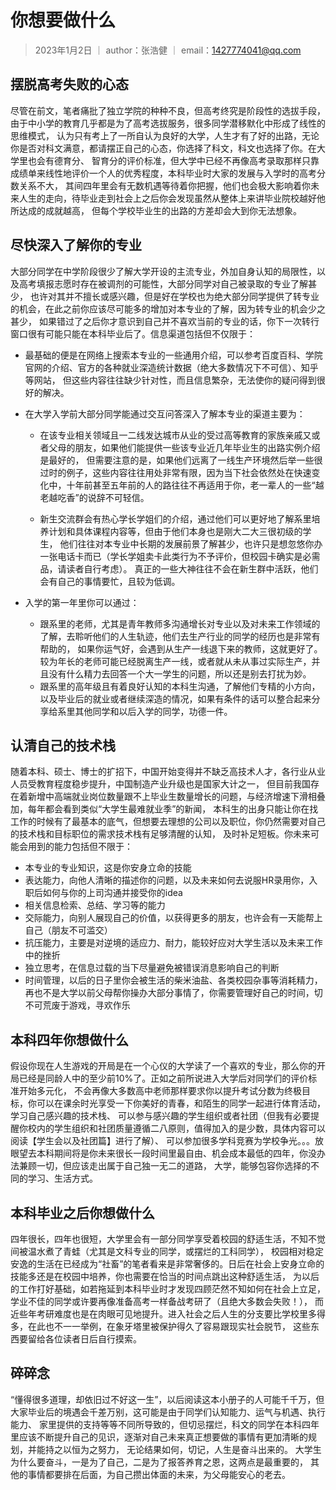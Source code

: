 # 你想要做什么
> 2023年1月2日 ｜ author：张浩健 ｜ email：1427774041@qq.com
## 摆脱高考失败的心态

尽管在前文，笔者痛批了独立学院的种种不良，但高考终究是阶段性的选拔手段，由于中小学的教育几乎都是为了高考选拔服务，很多同学潜移默化中形成了线性的思维模式，
认为只有考上了一所自认为良好的大学，人生才有了好的出路，无论你是否对科文满意，都请摆正自己的心态，你选择了科文，科文也选择了你。在大学里也会有德育分、
智育分的评价标准，但大学中已经不再像高考录取那样只靠成绩单来线性地评价一个人的优秀程度，本科毕业时大家的发展与入学时的高考分数关系不大，
其间四年里会有无数机遇等待着你把握，他们也会极大影响着你未来人生的走向，待毕业走到社会上之后你会发现虽然从整体上来讲毕业院校越好他所达成的成就越高，
但每个学校毕业生的出路的方差却会大到你无法想象。

## 尽快深入了解你的专业

大部分同学在中学阶段很少了解大学开设的主流专业，外加自身认知的局限性，以及高考填报志愿时存在被调剂的可能性，大部分同学对自己被录取的专业了解甚少，
也许对其并不擅长或感兴趣，但是好在学校也为绝大部分同学提供了转专业的机会，在此之前你应该尽可能多的增加对本专业的了解，因为转专业的机会少之甚少，
如果错过了之后你才意识到自己并不喜欢当前的专业的话，你下一次转行窗口很有可能只能在本科毕业后了。信息渠道包括但不仅限于：

- 最基础的便是在网络上搜索本专业的一些通用介绍，可以参考百度百科、学院官网的介绍、官方的各种就业深造统计数据（绝大多数情况下不可信）、知乎等网站，
  但这些内容往往缺少针对性，而且信息繁杂，无法使你的疑问得到很好的解决。
- 在大学入学前大部分同学能通过交互问答深入了解本专业的渠道主要为：

    - 在该专业相关领域且一二线发达城市从业的受过高等教育的家族亲戚又或者父母的朋友，如果他们能提供一些该专业近几年毕业生的出路实例介绍是最好的，
      但需要注意的是，如果他们远离了一线生产环境然后举一些很过时的例子，这些内容往往用处非常有限，因为当下社会依然处在快速变化中，十年前甚至五年前的人的路往往不再适用于你，老一辈人的一些“越老越吃香”的说辞不可轻信。

    - 新生交流群会有热心学长学姐们的介绍，通过他们可以更好地了解系里培养计划和具体课程内容等，但由于他们本身也是刚大二大三很初级的学生，
      他们往往对本专业中长期的发展前景了解甚少，也许只是想忽悠你办一张电话卡而已（学长学姐卖卡此类行为不予评价，但校园卡确实是必需品，请读者自行考虑）。
      真正的一些大神往往不会在新生群中活跃，他们会有自己的事情要忙，且较为低调。
  
- 入学的第一年里你可以通过：
    - 跟系里的老师，尤其是青年教师多沟通增长对专业以及对未来工作领域的了解，去聆听他们的人生轨迹，他们去生产行业的同学的经历也是非常有帮助的，
      如果你运气好，会遇到从生产一线退下来的教师，这就更好了。较为年长的老师可能已经脱离生产一线，或者就从未从事过实际生产，并且没有什么精力去回答一个大一学生的问题，所以还是别去打扰为妙。
    - 跟系里的高年级且有着良好认知的本科生沟通，了解他们专精的小方向，以及毕业后的就业或者继续深造的情况，如果有条件的话可以整合起来分享给系里其他同学和以后入学的同学，功德一件。

## 认清自己的技术栈

随着本科、硕士、博士的扩招下，中国开始变得并不缺乏高技术人才，各行业从业人员受教育程度稳步提升，中国制造产业升级也是国家大计之一，
但目前我国存在着新增中高端就业岗位数量跟不上毕业生数量增长的问题，与经济增速下滑相叠加，每年都会看到类似“大学生最难就业季”的新闻，
本科生的出身只能让你在找工作的时候有了最基本的底气，但想要去理想的公司以及职位，你仍然需要对自己的技术栈和目标职位的需求技术栈有足够清醒的认知，
及时补足短板。你未来可能会用到的能力包括但不限于：

- 本专业的专业知识，这是你安身立命的技能
- 表达能力，向他人清晰的描述你的问题，以及未来如何去说服HR录用你，入职后如何与你的上司沟通并接受你的idea
- 相关信息检索、总结、学习等的能力
- 交际能力，向别人展现自己的价值，以获得更多的朋友，也许会有一天能帮上自己（朋友不可滥交）
- 抗压能力，主要是对逆境的适应力、耐力，能较好应对大学生活以及未来工作中的挫折
- 独立思考，在信息过载的当下尽量避免被错误消息影响自己的判断
- 时间管理，以后的日子里你会被生活的柴米油盐、各类校园杂事等消耗精力，再也不是大学以前父母帮你操办大部分事情了，你需要管理好自己的时间，切不可荒废于游戏，寻欢作乐

## 本科四年你想做什么

假设你现在人生游戏的开局是在一个心仪的大学读了一个喜欢的专业，那么你的开局已经是同龄人中的至少前10%了。正如之前所说进入大学后对同学们的评价标准开始多元化，
不会再像大多数高中老师那样要求你以提升考试分数为终极目标，你可以在课余时光享受一下你美好的青春，和陌生的同学一起进行体育活动，学习自己感兴趣的技术栈、
可以参与感兴趣的学生组织或者社团（但我有必要提醒你校内的学生组织和社团质量遵循二八原则，值得加入的是少数，具体内容可以阅读【学生会以及社团篇】进行了解）、
可以参加很多学科竞赛为学校争光。。。放眼望去本科期间将是你未来很长一段时间里最自由、机会成本最低的四年，你没办法兼顾一切，但应该走出属于自己独一无二的道路，
大学，能够包容你选择的不同的学习、生活方式。

## 本科毕业之后你想做什么

四年很长，四年也很短，大学里会有一部分同学享受着校园的舒适生活，不知不觉间被温水煮了青蛙（尤其是文科专业的同学，或摆烂的工科同学），
校园相对稳定安逸的生活在已经成为“社畜”的笔者看来是非常奢侈的。日后在社会上安身立命的技能多还是在校园中培养，你也需要在恰当的时间点跳出这种舒适生活，
为以后的工作打好基础，如若拖延到本科毕业时才发现四顾茫然不知如何在社会上立足，学业不佳的同学或许要再像准备高考一样备战考研了（且绝大多数会失败！），
而近些年考研难度也是在肉眼可见地提升。进入社会之后人生的分支要比学校里多得多，在此也不一一举例，在象牙塔里被保护得久了容易跟现实社会脱节，
这些东西要留给各位读者日后自行摸索。

## 碎碎念

“懂得很多道理，却依旧过不好这一生”，以后阅读这本小册子的人可能千千万，但大家毕业后的境遇会千差万别，这可能是由于同学们认知能力、运气与机遇、执行能力、
家里提供的支持等等不同所导致的，但切忌摆烂，科文的同学在本科四年里应该不断提升自己的见识，逐渐对自己未来真正想要做的事情有更加清晰的规划，并能持之以恒为之努力，
无论结果如何，切记，人生是奋斗出来的。 大学生为什么要奋斗，一是为了自己，二是为了报答养育之恩，这两点是最重要的，
其他的事情都要排在后面，为自己攒出体面的未来，为父母能安心的老去。


